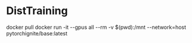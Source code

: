 # DistTraining
docker pull 
docker run -it --gpus all --rm -v $(pwd):/mnt --network=host pytorchignite/base:latest